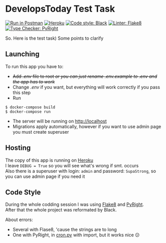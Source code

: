 # DevelopsToday Test Task
[![Run in Postman](https://run.pstmn.io/button.svg)](https://app.getpostman.com/run-collection/18c701636f61fee3f8a8)
[![Heroku](https://www.herokucdn.com/deploy/button.svg)](https://developstoday-test.herokuapp.com)
[![Code style: Black](https://img.shields.io/badge/code%20style-black-000000.svg?style=for-the-badge&logo=appveyor)](https://github.com/psf/black)
[![Linter: Flake8](https://img.shields.io/badge/Linter-Flake8-9cf?style=for-the-badge&logo=appveyor)](https://pypi.org/project/flake8/)
[![Type Checker: PyRight](https://img.shields.io/badge/type%20checker-PyRight-9cf?style=for-the-badge&logo=appveyor)](https://github.com/microsoft/pyright)

So. Here is the test task)
Some points to clarify

## Launching
To run this app you have to:
* ~~Add *.env* file to root *or you can just rename .env.example to .env and the app has to work*~~
* Change *.env* if you want, but everything will work correctly if you pass this step
* Run
```
$ docker-compose build
$ docker-compose run
```
* The server will be running on [http://localhost](http://localhost)
* Migrations apply automatically, however if you want to use admin page you must create superuser  

## Hosting
The copy of this app is running on [Heroku](https://developstoday-test.herokuapp.com)    
I leave `DEBUG = True` so you will see what's wrong if smt. occurs  
Also there is a superuser with login: `admin` and password: `SupaStrong`, so you can use admin page if you need it


## Code Style
During the whole codding session I was using [Flake8](https://pypi.org/project/flake8/) and [PyRight](https://github.com/microsoft/pyright).  
After that the whole project was reformated by Black.

About errors:
* Several with Flase8, 'cause the strings are to long
* One with PyRight, in [cron.py](news/news/cron.py) with import, but it works nice :confused:
